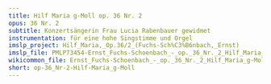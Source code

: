 ```yaml
---
title: Hilf Maria g-Moll op. 36 Nr. 2
opus: 36 Nr. 2
subtitle: Konzertsängerin Frau Lucia Rabenbauer gewidmet
instrumentation: für eine hohe Singstimme und Orgel
imslp_project: Hilf_Maria,_Op.36/2_(Fuchs-Sch%C3%B6nbach,_Ernst)
imslp_file: PMLP73454-Ernst_Fuchs-Schoenbach_-_op._36_Nr._2_Hilf_Maria_-g-Moll-.pdf
wikicommon_file: Ernst_Fuchs-Schoenbach_-_op._36_Nr._2_Hilf_Maria_g-Moll.pdf
short: op-36_Nr-2-Hilf-Maria_g-Moll
---
```

